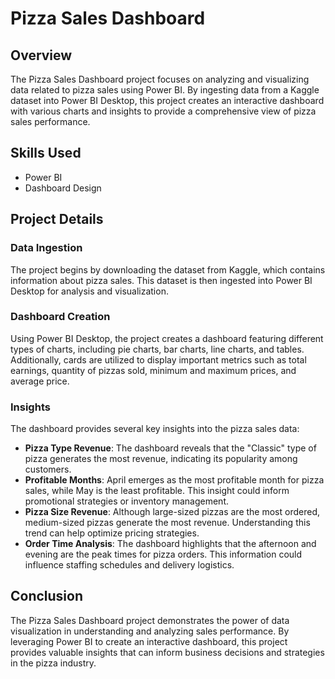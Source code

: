 # Pizza Sales Dashboard

## Overview

The Pizza Sales Dashboard project focuses on analyzing and visualizing data related to pizza sales using Power BI. By ingesting data from a Kaggle dataset into Power BI Desktop, this project creates an interactive dashboard with various charts and insights to provide a comprehensive view of pizza sales performance.

## Skills Used

- Power BI
- Dashboard Design

## Project Details

### Data Ingestion

The project begins by downloading the dataset from Kaggle, which contains information about pizza sales. This dataset is then ingested into Power BI Desktop for analysis and visualization.

### Dashboard Creation

Using Power BI Desktop, the project creates a dashboard featuring different types of charts, including pie charts, bar charts, line charts, and tables. Additionally, cards are utilized to display important metrics such as total earnings, quantity of pizzas sold, minimum and maximum prices, and average price.

### Insights

The dashboard provides several key insights into the pizza sales data:

- **Pizza Type Revenue**: The dashboard reveals that the "Classic" type of pizza generates the most revenue, indicating its popularity among customers.
- **Profitable Months**: April emerges as the most profitable month for pizza sales, while May is the least profitable. This insight could inform promotional strategies or inventory management.
- **Pizza Size Revenue**: Although large-sized pizzas are the most ordered, medium-sized pizzas generate the most revenue. Understanding this trend can help optimize pricing strategies.
- **Order Time Analysis**: The dashboard highlights that the afternoon and evening are the peak times for pizza orders. This information could influence staffing schedules and delivery logistics.

## Conclusion

The Pizza Sales Dashboard project demonstrates the power of data visualization in understanding and analyzing sales performance. By leveraging Power BI to create an interactive dashboard, this project provides valuable insights that can inform business decisions and strategies in the pizza industry.
